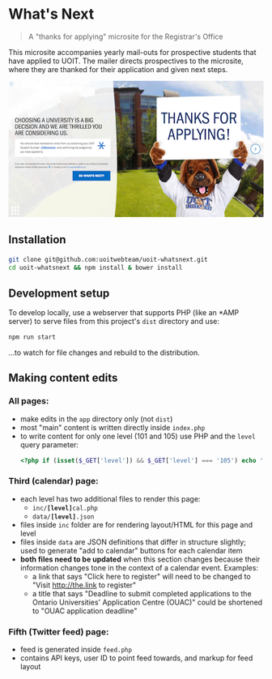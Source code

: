 # What's Next
> A "thanks for applying" microsite for the Registrar's Office

This microsite accompanies yearly mail-outs for prospective students that have applied to UOIT. The mailer directs prospectives to the microsite, where they are thanked for their application and given next steps.

![Screenshot of uoit.ca/whatsnext](screenshot.png)

## Installation

```sh
git clone git@github.com:uoitwebteam/uoit-whatsnext.git
cd uoit-whatsnext && npm install & bower install
```

## Development setup

To develop locally, use a webserver that supports PHP (like an *AMP server) to serve files from this project's `dist` directory and use:

```sh
npm run start
```

...to watch for file changes and rebuild to the distribution.

## Making content edits

### All pages:

* make edits in the `app` directory only (not `dist`)
* most "main" content is written directly inside `index.php`
* to write content for only one level (101 and 105) use PHP and the `level` query parameter:
  ```php
  <?php if (isset($_GET['level']) && $_GET['level'] === '105') echo 'Shows on 105 only!'; ?>
  ```

### Third (calendar) page:
* each level has two additional files to render this page:
  - <code>inc/<strong>[level]</strong>cal.php</code>
  - <code>data/<strong>[level]</strong>.json</code>
* files inside `inc` folder are for rendering layout/HTML for this page and level
* files inside `data` are JSON definitions that differ in structure slightly; used to generate "add to calendar" buttons for each calendar item
* **both files need to be updated** when this section changes because their information changes tone in the context of a calendar event. Examples:
  - a link that says "Click here to register" will need to be changed to "Visit http://the.link to register"
  - a title that says "Deadline to submit completed applications to the Ontario Universities' Application Centre (OUAC)" could be shortened to "OUAC application deadline"

### Fifth (Twitter feed) page:
* feed is generated inside `feed.php`
* contains API keys, user ID to point feed towards, and markup for feed layout
